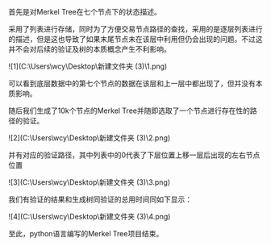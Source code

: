 首先是对Merkel Tree在七个节点下的状态描述。

采用了列表进行存储，同时为了方便交易节点路径的查找，采用的是逐层列表进行的描述，但是这也导致了如果末尾节点未在该层中利用但仍会出现的问题。不过这并不会对后续的验证及树的本质概念产生不利影响。

![1](C:\Users\wcy\Desktop\新建文件夹 (3)\1.png)

可以看到底层数据中的第七个节点的数据在该层和上一层中都出现了，但并没有本质影响。

随后我们生成了10k个节点的Merkel Tree并随即选取了一个节点进行存在性的路径的验证。

![2](C:\Users\wcy\Desktop\新建文件夹 (3)\2.png)

并有对应的验证路径，其中列表中的0代表了下层位置上移一层后出现的左右节点位置

![3](C:\Users\wcy\Desktop\新建文件夹 (3)\3.png)

我们有验证的结果和生成树同验证的总用时间同如下显示：

![4](C:\Users\wcy\Desktop\新建文件夹 (3)\4.png)

至此，python语言编写的Merkel Tree项目结束。
